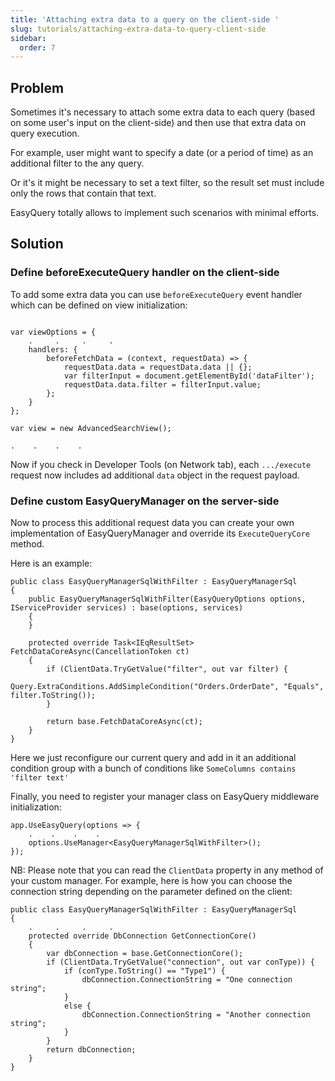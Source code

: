 ```yaml
---
title: 'Attaching extra data to a query on the client-side '
slug: tutorials/attaching-extra-data-to-query-client-side
sidebar:
  order: 7
---
```


## Problem

Sometimes it's necessary to attach some extra data to each query (based on some user's input on the client-side) and then use that extra data on query execution.

For example, user might want to specify a date (or a period of time) as an additional filter to the any query.

Or it's it might be necessary to set a text filter, so the result set must include only the rows that contain that text.

EasyQuery totally allows to implement such scenarios with minimal efforts.

## Solution

### Define beforeExecuteQuery handler on the client-side

To add some extra data you can use `beforeExecuteQuery` event handler which can be defined on view initialization:

```

var viewOptions = {
    .     .     .     .
	handlers: {
		beforeFetchData = (context, requestData) => {
		    requestData.data = requestData.data || {};
			var filterInput = document.getElementById('dataFilter');
			requestData.data.filter = filterInput.value;
		};
	}
};

var view = new AdvancedSearchView();

.    .    .    .
```


Now if you check in Developer Tools (on Network tab), each  `.../execute` request now includes ad additional `data` object in the request payload.

### Define custom EasyQueryManager on the server-side

Now to process this additional request data you can create your own implementation of EasyQueryManager and override its `ExecuteQueryCore` method.

Here is an example:

```
public class EasyQueryManagerSqlWithFilter : EasyQueryManagerSql
{
    public EasyQueryManagerSqlWithFilter(EasyQueryOptions options, IServiceProvider services) : base(options, services) 
	{
    }

    protected override Task<IEqResultSet> FetchDataCoreAsync(CancellationToken ct)
    {
	    if (ClientData.TryGetValue("filter", out var filter) {
			Query.ExtraConditions.AddSimpleCondition("Orders.OrderDate", "Equals", filter.ToString());
		}

        return base.FetchDataCoreAsync(ct);
    }
}
```

Here we just reconfigure our current query and add in it an additional condition group with a bunch of conditions like `SomeColumns contains 'filter text'`

Finally, you need to register your manager class on EasyQuery middleware initialization:

```
app.UseEasyQuery(options => {
    .    .    .    .
	options.UseManager<EasyQueryManagerSqlWithFilter>();
});
```


NB: Please note that you can read the `ClientData` property in any method of your custom manager. For example, here is how you can choose the connection string depending on the parameter defined on the client:

```
public class EasyQueryManagerSqlWithFilter : EasyQueryManagerSql
{
    .     .     .     .
    protected override DbConnection GetConnectionCore()
    {
        var dbConnection = base.GetConnectionCore();
        if (ClientData.TryGetValue("connection", out var conType)) {
		    if (conType.ToString() == "Type1") {
                dbConnection.ConnectionString = "One connection string";
			}
			else {
                dbConnection.ConnectionString = "Another connection string";
			}
        }
        return dbConnection;
    }
}
```
